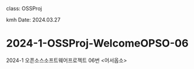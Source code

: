 class: OSSProj

kmh
Date: 2024.03.27
# 2024-1-OSSProj-WelcomeOPSO-06
2024-1 오픈소스소프트웨어프로젝트 06번 <어서옵소>
